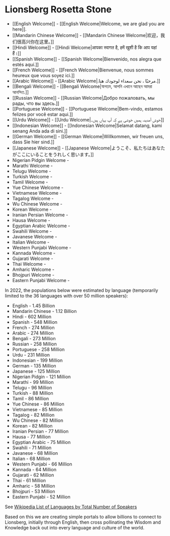 # Lionsberg Rosetta Stone


- [[English Welcome]] - [[English Welcome|Welcome, we are glad you are here]]. 
- [[Mandarin Chinese Welcome]] - [[Mandarin Chinese Welcome|欢迎，我们很高兴你在这里。]]  
- [[Hindi Welcome]] -  [[Hindi Welcome|आपका स्वागत है, हमें खुशी है कि आप यहां हैं।]]
- [[Spanish Welcome]] - [[Spanish Welcome|Bienvenido, nos alegra que estés aquí.]]   
- [[French Welcome]] - [[French Welcome|Bienvenue, nous sommes heureux que vous soyez ici.]]  
- [[Arabic Welcome]] - [[Arabic Welcome|.مرحبًا ، نحن سعداء لوجودك هنا.]]
- [[Bengali Welcome]] - [[Bengali Welcome|স্বাগতম, আপনি এখানে আছেন আমরা আনন্দিত.]]
- [[Russian Welcome]] - [[Russian Welcome|Добро пожаловать, мы рады, что вы здесь.]] 
- [[Portuguese Welcome]] - [[Portuguese Welcome|Bem-vindo, estamos felizes por você estar aqui.]] 
- [[Urdu Welcome]] - [[Urdu Welcome|خوش آمدید، ہمیں خوشی ہے کہ آپ یہاں ہیں۔]]  
- [[Indonesian Welcome]] - [[Indonesian Welcome|Selamat datang, kami senang Anda ada di sini.]] 
- [[German Welcome]] - [[German Welcome|Willkommen, wir freuen uns, dass Sie hier sind.]]  
- [[Japanese Welcome]] - [[Japanese Welcome|ようこそ、私たちはあなたがここにいることをうれしく思います。]] 
- Nigerian Pidgin Welcome - 
- Marathi Welcome -  
- Telugu Welcome -  
- Turkish Welcome - 
- Tamil Welcome - 
- Yue Chinese Welcome -  
- Vietnamese Welcome -  
- Tagalog Welcome -  
- Wu Chinese Welcome -  
- Korean Welcome - 
- Iranian Persian Welcome - 
- Hausa Welcome -  
- Egyptian Arabic Welcome - 
- Swahili Welcome - 
- Javanese Welcome - 
- Italian Welcome -  
- Western Punjabi Welcome - 
- Kannada Welcome - 
- Gujarati Welcome - 
- Thai Welcome -  
- Amharic Welcome - 
- Bhojpuri Welcome - 
- Eastern Punjabi Welcome - 


In 2022, the populations below were estimated by language (temporarily limited to the 36 languages with over 50 million speakers):

- English - 1.45 Billion  
- Mandarin Chinese - 1.12 Billion  
- Hindi - 602 Million  
- Spanish - 548 Million  
- French - 274 Million  
- Arabic - 274 Million  
- Bengali - 273 Million  
- Russian - 258 Million  
- Portuguese - 258 Million  
- Urdu - 231 Million  
- Indonesian - 199 Million  
- German - 135 Million  
- Japanese - 125 Million 
- Nigerian Pidgin - 121 Million  
- Marathi - 99 Million  
- Telugu - 96 Million  
- Turkish - 88 Million  
- Tamil - 86 Million  
- Yue Chinese - 86 Million  
- Vietnamese - 85 Million  
- Tagalog - 82 Million  
- Wu Chinese - 82 Million  
- Korean - 82 Million  
- Iranian Persian - 77 Million 
- Hausa - 77 Million  
- Egyptian Arabic - 75 Million  
- Swahili - 71 Million  
- Javanese - 68 Million  
- Italian - 68 Million  
- Western Punjabi - 66 Million 
- Kannada - 64 Million  
- Gujarati - 62 Million 
- Thai - 61 Million  
- Amharic - 58 Million 
- Bhojpuri - 53 Million  
- Eastern Punjabi - 52 Million 

See [Wikipedia List of Languages by Total Number of Speakers](https://en.wikipedia.org/wiki/List_of_languages_by_total_number_of_speakers)

Based on this we are creating simple portals to allow billions to connect to Lionsberg, initially through English, then cross pollinating the Wisdom and Knowledge back out into every language and culture of the world. 

